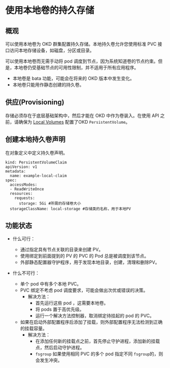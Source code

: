 # 使用本地卷的持久存储
## 概观
可以使用本地卷为 OKD 群集配置持久存储。本地持久卷允许您使用标准 PVC 接口访问本地存储设备，如磁盘，分区或目录。

可以使用本地卷而无需手动将 pod 调度到节点，因为系统知道卷的节点约束。但是，本地卷仍受基础节点的可用性限制，并不适用于所有应用程序。

- 本地卷是 bata 功能，可能会在将来的 OKD 版本中发生变化。
- 本地卷只能用作静态创建的持久卷。

## 供应(Provisioning)
存储必须存在于底层基础架构中，然后才能在 OKD 中作为卷装入。在使用 API 之前，请确保为 [Local Volumes](https://docs.okd.io/3.11/install_config/configuring_local.html#install-config-configuring-local) 配置了OKD `PersistentVolume`。
## 创建本地持久卷声明
在对象定义中定义持久卷声明。

	kind: PersistentVolumeClaim
	apiVersion: v1
	metadata:
	  name: example-local-claim
	spec:
	  accessModes:
	  - ReadWriteOnce
	  resources:
	    requests:
	      storage: 5Gi #所需的存储卷大小
	  storageClassName: local-storage #存储类的名称，用于本地PV
## 功能状态
- 什么可行：
	- 通过指定具有节点关联的目录来创建 PV。
	- 使用绑定到前面提到的 PV 的 PVC 的 Pod 总是被调度到该节点。
	- 外部静态配置器守护程序，用于发现本地目录，创建，清理和删除PV。

- 什么不可行：
	- 单个 pod 中有多个本地 PVC。
	- PVC 绑定不考虑 pod 调度要求，可能会做出次优或错误的决策。
		- 解决方法：
			- 首先运行这些 pod ，这需要本地卷。
			- 将 pods 置于高优先级。
			- 运行一个解决方法控制器，取消绑定待挂起的 pod 的 PVC。
	- 如果在启动外部配置程序后添加了挂载，则外部配置程序无法检测到正确的挂载容量。
		- 解决方法：
			- 在添加任何新的挂载点之前，首先停止守护进程，添加新的挂载点，然后启动守护进程。
			- `fsgroup` 如果使用相同 PVC 的多个 pod 指定不同 `fsgroup`的，则会发生冲突。	  
	  